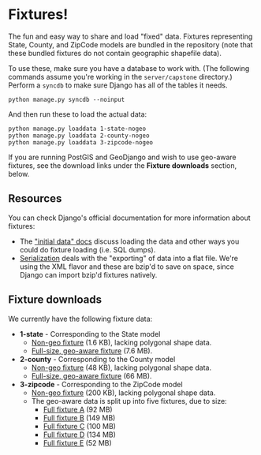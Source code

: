 # Fixtures!

The fun and easy way to share and load "fixed" data. Fixtures representing State, County, and ZipCode models are bundled in the repository (note that these bundled fixtures do not contain geographic shapefile data).

To use these, make sure you have a database to work with. (The following commands assume you're working in the `server/capstone` directory.) Perform a `syncdb` to make sure Django has all of the tables it needs.

    python manage.py syncdb --noinput

And then run these to load the actual data:

    python manage.py loaddata 1-state-nogeo
    python manage.py loaddata 2-county-nogeo
    python manage.py loaddata 3-zipcode-nogeo

If you are running PostGIS and GeoDjango and wish to use geo-aware fixtures, see the download links under the **Fixture downloads** section, below.

## Resources

You can check Django's official documentation for more information about fixtures:

* The ["initial data" docs](http://docs.djangoproject.com/en/dev/howto/initial-data/) discuss loading the data and other ways you could do fixture loading (i.e. SQL dumps).
* [Serialization](http://docs.djangoproject.com/en/dev/topics/serialization/) deals with the "exporting" of data into a flat file. We're using the XML flavor and these are bzip'd to save on space, since Django can import bzip'd fixtures natively.

## Fixture downloads

We currently have the following fixture data:

* **1-state** - Corresponding to the State model
    * [Non-geo fixture](http://media1.mike.tig.as/files/20090907_nationbrowse_fixtures/1-state-nogeo.xml.bz2) (1.6 KB), lacking polygonal shape data.
    * [Full-size, geo-aware fixture](http://media1.mike.tig.as/files/20090907_nationbrowse_fixtures/1-state.xml.bz2) (7.6 MB).
* **2-county** - Corresponding to the County model
    * [Non-geo fixture](http://media1.mike.tig.as/files/20090907_nationbrowse_fixtures/2-county-nogeo.xml.bz2) (48 KB), lacking polygonal shape data.
    * [Full-size, geo-aware fixture](http://media1.mike.tig.as/files/20090907_nationbrowse_fixtures/2-county.xml.bz2) (66 MB).
* **3-zipcode** - Corresponding to the ZipCode model
    * [Non-geo fixture](http://media1.mike.tig.as/files/20090907_nationbrowse_fixtures/3-zipcode-nogeo.xml.bz2) (200 KB), lacking polygonal shape data.
    * The geo-aware data is split up into five fixtures, due to size:
        * [Full fixture A](http://media1.mike.tig.as/files/20090907_nationbrowse_fixtures/3-zipcode-A.xml.bz2) (92 MB)
        * [Full fixture B](http://media1.mike.tig.as/files/20090907_nationbrowse_fixtures/3-zipcode-B.xml.bz2) (149 MB)
        * [Full fixture C](http://media1.mike.tig.as/files/20090907_nationbrowse_fixtures/3-zipcode-C.xml.bz2) (100 MB)
        * [Full fixture D](http://media1.mike.tig.as/files/20090907_nationbrowse_fixtures/3-zipcode-D.xml.bz2) (134 MB)
        * [Full fixture E](http://media1.mike.tig.as/files/20090907_nationbrowse_fixtures/3-zipcode-E.xml.bz2) (52 MB)

